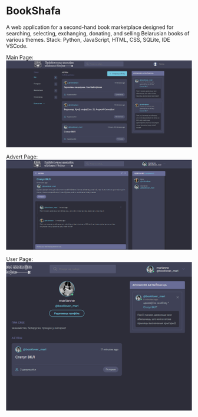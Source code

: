 # BookShafa
A web application for a second-hand book marketplace designed for searching, selecting, exchanging, donating, and selling Belarusian books of various themes. Stack: Python, JavaScript, HTML, CSS, SQLite, IDE VSCode.

Main Page:
![Main Page](https://github.com/aksinyalk-yukhno/BookShafa/blob/main/interface_images/bookshafa_main_page.png)

Advert Page:
![Advert Page](https://github.com/aksinyalk-yukhno/BookShafa/blob/main/interface_images/bookshafa_advert_page.png)

User Page:
![User Page](https://github.com/aksinyalk-yukhno/BookShafa/blob/main/interface_images/bookshafa_user_page.png)

